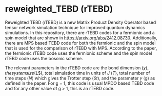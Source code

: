 # reweighted_TEBD (rTEBD)

Reweighted TEBD (rTEBD) is a new Matrix Product Density Operator based tensor network simulation technique for improved quantum dynamics simulations. In this repository, there are rTEBD codes for a fermionic and a spin model that are shown in https://arxiv.org/abs/2412.08730. Additionally, there are MPS based TEBD code for both the fermionic and the spin model that is used for the comparison of rTEBD with MPS. According to the paper, the fermionic rTEBD code uses the fermionic scheme and the spin model rTEBD code uses the bosonic scheme. 

The relevant parameters in the rTEBD code are the bond dimension ($\chi), the system size ($L$), total simulation time in units of $J$ ($T$), total number of time steps ($N$) which gives the Trotter step ($\delta t$), and the parameter $\gamma$ (g) as defined in the paper. For g = 1, this code is usual MPDO based TEBD code and for any other value of g > 1, this is an rTEBD code.
